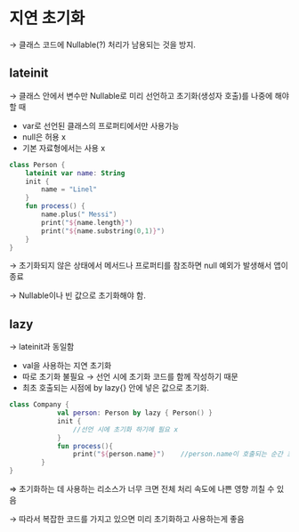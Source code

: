 # 지연 초기화

→ 클래스 코드에 Nullable(?) 처리가 남용되는 것을 방지.

## lateinit

→ 클래스 안에서 변수만 Nullable로 미리 선언하고 초기화(생성자 호출)를 나중에 해야할 때

- var로 선언된 클래스의 프로퍼티에서만 사용가능
- null은 허용 x
- 기본 자료형에서는 사용 x

```kotlin
class Person {
    lateinit var name: String
    init {
        name = "Linel"
    }
    fun process() {
        name.plus(" Messi")
        print("${name.length}")
        print("${name.substring(0,1)}")
    }
}
```

→ 초기화되지 않은 상태에서 메서드나 프로퍼티를 참조하면 null 예외가 발생해서 앱이 종료

→ Nullable이나 빈 값으로 초기화해야 함.

## lazy

→ lateinit과 동일함

- val을 사용하는 지연 초기화
- 따로 초기화 불필요 → 선언 시에 초기화 코드를 함께 작성하기 때문
- 최초 호출되는 시점에 by lazy{} 안에 넣은 값으로 초기화.

```kotlin
class Company {
            val person: Person by lazy { Person() }
            init {
                //선언 시에 초기화 하기에 필요 x
            }
            fun process(){
                print("${person.name}")    //person.name이 호출되는 순간 초기화.
        }
}
```

⇒ 초기화하는 데 사용하는 리소스가 너무 크면 전체 처리 속도에 나쁜 영향 끼칠 수 있음

→ 따라서 복잡한 코드를 가지고 있으면 미리 초기화하고 사용하는게 좋음